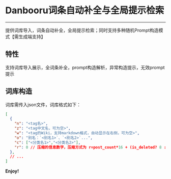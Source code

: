 # Danbooru词条自动补全与全局提示检索

---

提供词库导入，词条自动补全，全局提示检索；同时支持多种随机Prompt构造模式【需生成端支持】

## 特性

支持词库导入展示，全词条补全，prompt构造解析，异常构造提示，无效prompt提示

## 词库构造

词库需传入json文件，词库格式如下：
```json
[
  {
    "n": "<tag名>",
    "z": "<tag中文名，可为空>",
    "w": "<tag的Wiki，支持markdown格式，自动显示在右侧，可为空>",
    "o": "别名：`<别名1>`、`<别名2>`...",
    "c": ["<分类名1>","<分类名2>"],
    "r": 0 // 压缩的信息数字，压缩方式为 r=post_count*16 + (is_deleted? 8 : 0) + category(0=general 1=artist 3=copyright 4=character)
  },
  // ...
]
```

**Enjoy!**
